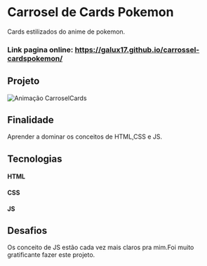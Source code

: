 # Carrosel de Cards Pokemon
Cards estilizados do anime de  pokemon.

### Link pagina online: https://galux17.github.io/carrossel-cardspokemon/


## Projeto
![Animação CarroselCards](https://user-images.githubusercontent.com/103261889/229373707-3f635ef3-7c8c-43e9-ae99-0497175d1cdd.gif)


## Finalidade
Aprender a dominar os conceitos de HTML,CSS e JS.

## Tecnologias

#### HTML
#### CSS
#### JS

## Desafios 
Os conceito de JS estão cada vez mais claros pra mim.Foi muito gratificante fazer este projeto.
